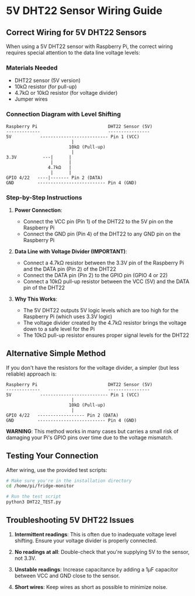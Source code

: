# 5V DHT22 Sensor Wiring Guide

## Correct Wiring for 5V DHT22 Sensors

When using a 5V DHT22 sensor with Raspberry Pi, the correct wiring requires special attention to the data line voltage levels:

### Materials Needed
- DHT22 sensor (5V version)
- 10kΩ resistor (for pull-up)
- 4.7kΩ or 10kΩ resistor (for voltage divider)
- Jumper wires

### Connection Diagram with Level Shifting

```
Raspberry Pi                           DHT22 Sensor (5V)
-------------                          ----------------
5V           -------------------------- Pin 1 (VCC)
                         |
                        10kΩ (Pull-up)
                         |
3.3V          ---|      |
                 |      |
                4.7kΩ   |
                 |      |
GPIO 4/22   ----|------- Pin 2 (DATA)
GND         -------------------------- Pin 4 (GND)
```

### Step-by-Step Instructions

1. **Power Connection**:
   - Connect the VCC pin (Pin 1) of the DHT22 to the 5V pin on the Raspberry Pi
   - Connect the GND pin (Pin 4) of the DHT22 to any GND pin on the Raspberry Pi

2. **Data Line with Voltage Divider (IMPORTANT)**:
   - Connect a 4.7kΩ resistor between the 3.3V pin of the Raspberry Pi and the DATA pin (Pin 2) of the DHT22
   - Connect the DATA pin (Pin 2) to the GPIO pin (GPIO 4 or 22)
   - Connect a 10kΩ pull-up resistor between the VCC (5V) and the DATA pin of the DHT22

3. **Why This Works**:
   - The 5V DHT22 outputs 5V logic levels which are too high for the Raspberry Pi (which uses 3.3V logic)
   - The voltage divider created by the 4.7kΩ resistor brings the voltage down to a safe level for the Pi
   - The 10kΩ pull-up resistor ensures proper signal levels for the DHT22

## Alternative Simple Method

If you don't have the resistors for the voltage divider, a simpler (but less reliable) approach is:

```
Raspberry Pi                           DHT22 Sensor (5V)
-------------                          ----------------
5V           -------------------------- Pin 1 (VCC)
                         |
                        10kΩ (Pull-up)
                         |
GPIO 4/22   ------------------ Pin 2 (DATA)
GND         -------------------------- Pin 4 (GND)
```

**WARNING**: This method works in many cases but carries a small risk of damaging your Pi's GPIO pins over time due to the voltage mismatch.

## Testing Your Connection

After wiring, use the provided test scripts:

```bash
# Make sure you're in the installation directory
cd /home/pi/fridge-monitor

# Run the test script
python3 DHT22_TEST.py
```

## Troubleshooting 5V DHT22 Issues

1. **Intermittent readings**: This is often due to inadequate voltage level shifting. Ensure your voltage divider is properly connected.

2. **No readings at all**: Double-check that you're supplying 5V to the sensor, not 3.3V.

3. **Unstable readings**: Increase capacitance by adding a 1μF capacitor between VCC and GND close to the sensor.

4. **Short wires**: Keep wires as short as possible to minimize noise.